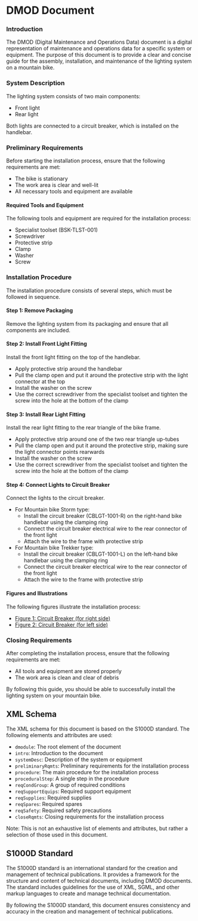 DMOD Document
================
### Introduction

The DMOD (Digital Maintenance and Operations Data) document is a digital representation of maintenance and operations data for a specific system or equipment. The purpose of this document is to provide a clear and concise guide for the assembly, installation, and maintenance of the lighting system on a mountain bike.

### System Description

The lighting system consists of two main components:

* Front light
* Rear light

Both lights are connected to a circuit breaker, which is installed on the handlebar.

### Preliminary Requirements

Before starting the installation process, ensure that the following requirements are met:

* The bike is stationary
* The work area is clear and well-lit
* All necessary tools and equipment are available

#### Required Tools and Equipment

The following tools and equipment are required for the installation process:

* Specialist toolset (BSK-TLST-001)
* Screwdriver
* Protective strip
* Clamp
* Washer
* Screw

### Installation Procedure

The installation procedure consists of several steps, which must be followed in sequence.

#### Step 1: Remove Packaging

Remove the lighting system from its packaging and ensure that all components are included.

#### Step 2: Install Front Light Fitting

Install the front light fitting on the top of the handlebar.

* Apply protective strip around the handlebar
* Pull the clamp open and put it around the protective strip with the light connector at the top
* Install the washer on the screw
* Use the correct screwdriver from the specialist toolset and tighten the screw into the hole at the bottom of the clamp

#### Step 3: Install Rear Light Fitting

Install the rear light fitting to the rear triangle of the bike frame.

* Apply protective strip around one of the two rear triangle up-tubes
* Pull the clamp open and put it around the protective strip, making sure the light connector points rearwards
* Install the washer on the screw
* Use the correct screwdriver from the specialist toolset and tighten the screw into the hole at the bottom of the clamp

#### Step 4: Connect Lights to Circuit Breaker

Connect the lights to the circuit breaker.

* For Mountain bike Storm type:
	+ Install the circuit breaker (CBLGT-1001-R) on the right-hand bike handlebar using the clamping ring
	+ Connect the circuit breaker electrical wire to the rear connector of the front light
	+ Attach the wire to the frame with protective strip
* For Mountain bike Trekker type:
	+ Install the circuit breaker (CBLGT-1001-L) on the left-hand bike handlebar using the clamping ring
	+ Connect the circuit breaker electrical wire to the rear connector of the front light
	+ Attach the wire to the frame with protective strip

#### Figures and Illustrations

The following figures illustrate the installation process:

* [Figure 1: Circuit Breaker (for right side)](ICN-FAPE3-S1000D0101-001-01)
* [Figure 2: Circuit Breaker (for left side)](ICN-FAPE3-S1000D0102-001-01)

### Closing Requirements

After completing the installation process, ensure that the following requirements are met:

* All tools and equipment are stored properly
* The work area is clean and clear of debris

By following this guide, you should be able to successfully install the lighting system on your mountain bike.

XML Schema
-----------

The XML schema for this document is based on the S1000D standard. The following elements and attributes are used:

* `dmodule`: The root element of the document
* `intro`: Introduction to the document
* `systemDesc`: Description of the system or equipment
* `preliminaryRqmts`: Preliminary requirements for the installation process
* `procedure`: The main procedure for the installation process
* `proceduralStep`: A single step in the procedure
* `reqCondGroup`: A group of required conditions
* `reqSupportEquips`: Required support equipment
* `reqSupplies`: Required supplies
* `reqSpares`: Required spares
* `reqSafety`: Required safety precautions
* `closeRqmts`: Closing requirements for the installation process

Note: This is not an exhaustive list of elements and attributes, but rather a selection of those used in this document.

S1000D Standard
----------------

The S1000D standard is an international standard for the creation and management of technical publications. It provides a framework for the structure and content of technical documents, including DMOD documents. The standard includes guidelines for the use of XML, SGML, and other markup languages to create and manage technical documentation.

By following the S1000D standard, this document ensures consistency and accuracy in the creation and management of technical publications.